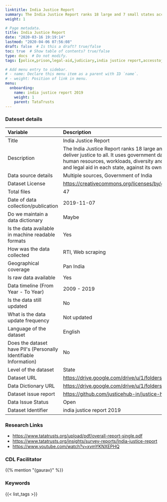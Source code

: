 ```yaml
---
linktitle: India Justice Report
summary: The India Justice Report ranks 18 large and 7 small states according to their capacity to deliver justice to all. It uses government data to assess the budgets, infrastructure, human resources, workloads, diversity and 5 year trends of police, prisons, judiciary and legal aid in each state, against its own declared standards.
weight: 1

# Page metadata.
title: India Justice Report
date: "2020-03-16 19:19:14"
lastmod: "2020-04-06 07:56:08"
draft: false  # Is this a draft? true/false
toc: true  # Show table of contents? true/false
type: docs  # Do not modify.
tags: [police,prison,legal-aid,judiciary,india justice report,accesstojustice,human resources,trends]

# Add menu entry to sidebar.
# - name: Declare this menu item as a parent with ID `name`.
# - weight: Position of link in menu.
menu:
  onboarding:
    name: india justice report 2019
    weight: 1
    parent: TataTrusts
---
```

### Dateset details
|Variable                                                          |Description                                                                                                                                                                                                                                                                                                                             |
|:-----------------------------------------------------------------|:---------------------------------------------------------------------------------------------------------------------------------------------------------------------------------------------------------------------------------------------------------------------------------------------------------------------------------------|
|Title                                                             |India Justice Report                                                                                                                                                                                                                                                                                                                    |
|Description                                                       |The India Justice Report ranks 18 large and 7 small states according to their capacity to deliver justice to all. It uses government data to assess the budgets, infrastructure, human resources, workloads, diversity and 5 year trends of police, prisons, judiciary and legal aid in each state, against its own declared standards. |
|Data source details                                               |Multiple sources, Government of India                                                                                                                                                                                                                                                                                                   |
|Dataset License                                                   |https://creativecommons.org/licenses/by/4.0/                                                                                                                                                                                                                                                                                            |
|Total files                                                       |47                                                                                                                                                                                                                                                                                                                                      |
|Date of data collection/publication                               |2019-11-07                                                                                                                                                                                                                                                                                                                              |
|Do we maintain a data dictionary                                  |Maybe                                                                                                                                                                                                                                                                                                                                   |
|Is the data available in machine readable formats                 |Yes                                                                                                                                                                                                                                                                                                                                     |
|How was the data collected                                        |RTI, Web scraping                                                                                                                                                                                                                                                                                                                       |
|Geographical coverage                                             |Pan India                                                                                                                                                                                                                                                                                                                               |
|Is raw data available                                             |Yes                                                                                                                                                                                                                                                                                                                                     |
|Data timeline (From Year - To Year)                               |2009 - 2019                                                                                                                                                                                                                                                                                                                             |
|Is the data still updated                                         |No                                                                                                                                                                                                                                                                                                                                      |
|What is the data update frequency                                 |Not updated                                                                                                                                                                                                                                                                                                                             |
|Language of the dataset                                           |English                                                                                                                                                                                                                                                                                                                                 |
|Does the dataset have PII's (Personally Identifiable Information) |No                                                                                                                                                                                                                                                                                                                                      |
|Level of the dataset                                              |State                                                                                                                                                                                                                                                                                                                                   |
|Dataset URL                                                       |https://drive.google.com/drive/u/1/folders/1P5ianD56h0MqT531RemmK4LNkHQjWfBU                                                                                                                                                                                                                                                            |
|Data Dictionary URL                                               |https://drive.google.com/drive/u/1/folders/1P5ianD56h0MqT531RemmK4LNkHQjWfBU                                                                                                                                                                                                                                                            |
|Dataset issue report                                              |https://github.com/justicehub-in/justice-hub-docs/issues/17                                                                                                                                                                                                                                                                             |
|Data Issue Status                                                 |Open                                                                                                                                                                                                                                                                                                                                    |
|Dataset Identifier                                                |india justice report 2019                                                                                                                                                                                                                                                                                                               |
### Research Links
* https://www.tatatrusts.org/upload/pdf/overall-report-single.pdf
* https://www.tatatrusts.org/insights/survey-reports/India-justice-report
* https://www.youtube.com/watch?v=xvmYKNXEPHQ


### CDL Facilitator
{{% mention "{gaurav}" %}}
### Keywords
{{< list_tags >}}
